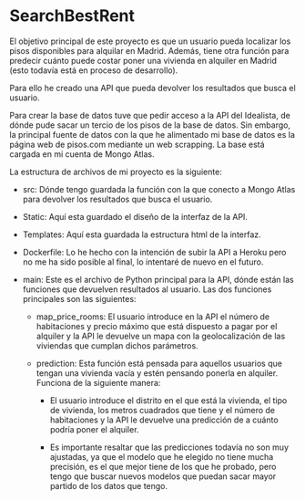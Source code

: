 # SearchBestRent

El objetivo principal de este proyecto es que un usuario pueda localizar los pisos disponibles para alquilar en Madrid. Además, tiene otra función para predecir cuánto puede costar poner una vivienda en alquiler en Madrid (esto todavía está en proceso de desarrollo). 

Para ello he creado una API que pueda devolver los resultados que busca el usuario.

Para crear la base de datos tuve que pedir acceso a la API del Idealista, de dónde pude sacar un tercio de los pisos de la base de datos. Sin embargo, la principal fuente de datos con la que he alimentado mi base de datos es la página web de pisos.com mediante un web scrapping. La base está cargada en mi cuenta de Mongo Atlas.

La estructura de archivos de mi proyecto es la siguiente:

- src: Dónde tengo guardada la función con la que conecto a Mongo Atlas para devolver los resultados que busca el usuario.

- Static: Aquí esta guardado el diseño de la interfaz de la API.

- Templates: Aquí esta guardada la estructura html de la interfaz.

- Dockerfile: Lo he hecho con la intención de subir la API a Heroku pero no me ha sido posible al final, lo intentaré de nuevo en el futuro.

- main: Este es el archivo de Python principal para la API, dónde están las funciones que devuelven resultados al usuario. Las dos funciones principales son las siguientes:
    
    - map_price_rooms: El usuario introduce en la API el número de habitaciones y precio máximo que está dispuesto a pagar por el alquiler y la API le devuelve un mapa con la geolocalización de las viviendas que cumplan dichos parámetros.

    - prediction: Esta función está pensada para aquellos usuarios que tengan una vivienda vacía y estén pensando ponerla en alquiler. Funciona de la siguiente manera:
        
        - El usuario introduce el distrito en el que está la vivienda, el tipo de vivienda, los metros cuadrados que tiene y el número de habitaciones y la API le devuelve una predicción de a cuánto podría poner el alquiler.

        - Es importante resaltar que las predicciones todavía no son muy ajustadas, ya que el modelo que he elegido no tiene mucha precisión, es el que mejor tiene de los que he probado, pero tengo que buscar nuevos modelos que puedan sacar mayor partido de los datos que tengo.